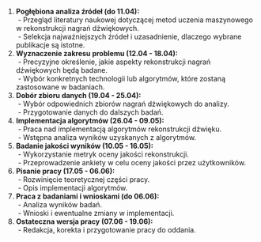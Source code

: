 1. **Pogłębiona analiza źródeł (do 11.04):**  
	 - Przegląd literatury naukowej dotyczącej metod uczenia maszynowego w rekonstrukcji nagrań dźwiękowych.  
	 - Selekcja najważniejszych źródeł i uzasadnienie, dlaczego wybrane publikacje są istotne.  
2. **Wyznaczenie zakresu problemu (12.04 - 18.04):**  
	 - Precyzyjne określenie, jakie aspekty rekonstrukcji nagrań dźwiękowych będą badane.  
	 - Wybór konkretnych technologii lub algorytmów, które zostaną zastosowane w badaniach. 
3. **Dobór zbioru danych (19.04 - 25.04):**  
	 - Wybór odpowiednich zbiorów nagrań dźwiękowych do analizy.  
	 - Przygotowanie danych do dalszych badań.  
4. **Implementacja algorytmów (26.04 - 09.05):**  
	 - Praca nad implementacją algorytmów rekonstrukcji dźwięku.  
	 - Wstępna analiza wyników uzyskanych z algorytmów.  
5. **Badanie jakości wyników (10.05 - 16.05):**  
	 - Wykorzystanie metryk oceny jakości rekonstrukcji.  
	 - Przeprowadzenie ankiety w celu oceny jakości przez użytkowników.  
6. **Pisanie pracy (17.05 - 06.06):**  
	 - Rozwinięcie teoretycznej części pracy.  
	 - Opis implementacji algorytmów.  
7. **Praca z badaniami i wnioskami (do 06.06):**  
	 - Analiza wyników badań.  
	 - Wnioski i ewentualne zmiany w implementacji.  
8. **Ostateczna wersja pracy (07.06 - 19.06):**  
	 - Redakcja, korekta i przygotowanie pracy do oddania.